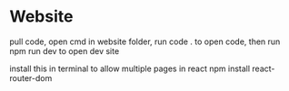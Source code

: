 # Website

pull code, open cmd in website folder, run code . to open code, then run npm run dev to open dev site

install this in terminal to allow multiple pages in react
npm install react-router-dom

